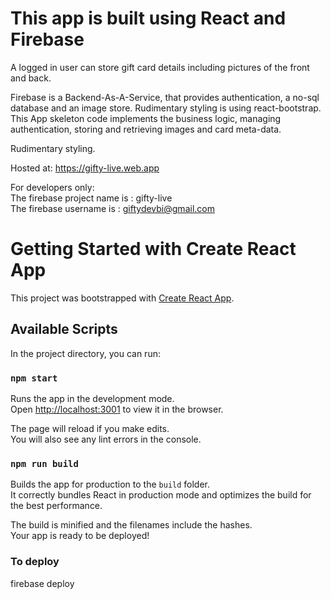 # This app is built using React and Firebase

A logged in user can store gift card details including pictures of the front and back.

Firebase is a Backend-As-A-Service, that provides authentication, a no-sql database and an image store.
Rudimentary styling is using react-bootstrap.
This App skeleton code implements the business logic, managing authentication, storing and retrieving images and 
card meta-data.

Rudimentary styling.

Hosted at: https://gifty-live.web.app

For developers only:  
The firebase project name is : gifty-live  
The firebase username is : giftydevbi@gmail.com  

# Getting Started with Create React App

This project was bootstrapped with [Create React App](https://github.com/facebook/create-react-app).

## Available Scripts

In the project directory, you can run:

### `npm start`

Runs the app in the development mode.\
Open [http://localhost:3001](http://localhost:3001) to view it in the browser.

The page will reload if you make edits.\
You will also see any lint errors in the console.

### `npm run build`

Builds the app for production to the `build` folder.\
It correctly bundles React in production mode and optimizes the build for the best performance.

The build is minified and the filenames include the hashes.\
Your app is ready to be deployed!

### To deploy

firebase deploy
